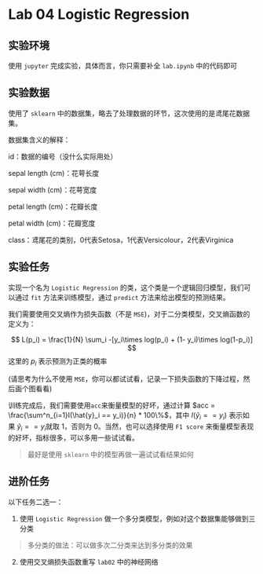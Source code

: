 # Lab 04 Logistic Regression

## 实验环境

使用 `jupyter` 完成实验，具体而言，你只需要补全 `lab.ipynb` 中的代码即可

## 实验数据

使用了 `sklearn` 中的数据集，略去了处理数据的环节，这次使用的是鸢尾花数据集。

数据集含义的解释：

id：数据的编号（没什么实际用处）

sepal length (cm)：花萼长度

sepal width (cm)：花萼宽度

petal length (cm)：花瓣长度

petal width (cm)：花瓣宽度

class：鸢尾花的类别，0代表Setosa，1代表Versicolour，2代表Virginica

## 实验任务

实现一个名为 `Logistic Regression` 的类，这个类是一个逻辑回归模型，我们可以通过 `fit` 方法来训练模型，通过 `predict` 方法来给出模型的预测结果。

我们需要使用交叉熵作为损失函数（不是 `MSE`)，对于二分类模型，交叉熵函数的定义为：

$$
L(p_i) = \frac{1}{N} \sum_i -[y_i\times log(p_i) + (1- y_i)\times log(1-p_i)]
$$
这里的 $p_i$ 表示预测为正类的概率

(请思考为什么不使用 `MSE`，你可以都试试看，记录一下损失函数的下降过程，然后画个图看看)

训练完成后，我们需要使用`acc`来衡量模型的好坏，通过计算 $acc = \frac{\sum^n_{i=1}I(\hat{y}_i == y_i)}{n} * 100\%$，其中 $I(\hat{y}_i == y_i)$ 表示如果 $\hat{y}_i == y_i$就取 $1$，否则为 $0$。当然，也可以选择使用 `F1 score` 来衡量模型表现的好坏，指标很多，可以多用一些试试看。

> 最好是使用 `sklearn` 中的模型再做一遍试试看结果如何

## 进阶任务

以下任务二选一：

1. 使用 `Logistic Regression` 做一个多分类模型，例如对这个数据集能够做到三分类

> 多分类的做法：可以做多次二分类来达到多分类的效果

2. 使用交叉熵损失函数重写 `lab02` 中的神经网络